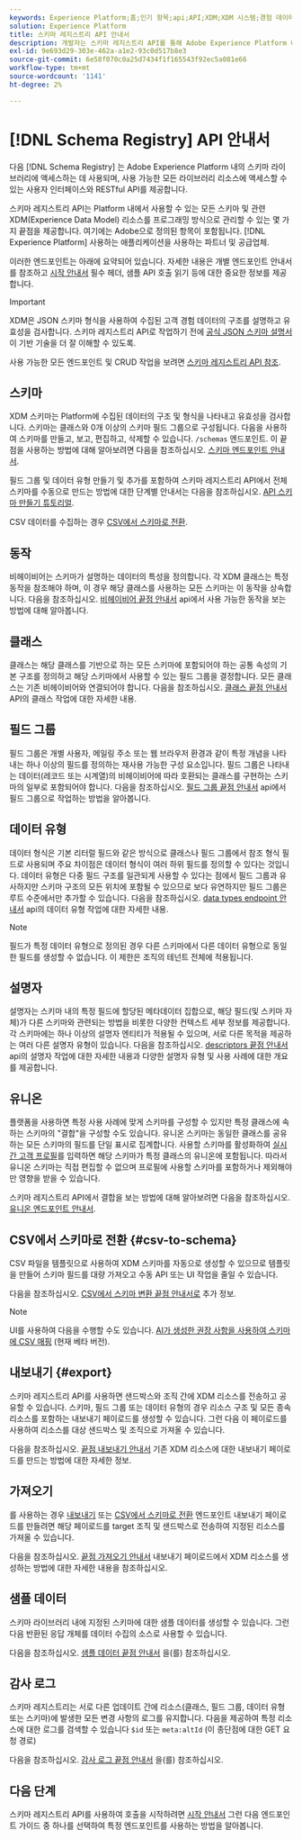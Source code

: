 ```yaml
---
keywords: Experience Platform;홈;인기 항목;api;API;XDM;XDM 시스템;경험 데이터 모델;경험 데이터 모델;경험 데이터 모델;데이터 모델;데이터 모델;스키마 레지스트리;스키마 레지스트리;
solution: Experience Platform
title: 스키마 레지스트리 API 안내서
description: 개발자는 스키마 레지스트리 API를 통해 Adobe Experience Platform 내의 모든 스키마 및 관련 XDM(Experience Data Model) 리소스를 프로그래밍 방식으로 관리할 수 있습니다. 이 안내서를 따라 API를 사용하여 주요 작업을 수행하는 방법에 대해 알아보십시오.
exl-id: 9e693d29-303e-462a-a1e2-93c0d517b8e3
source-git-commit: 6e58f070c0a25d7434f1f165543f92ec5a081e66
workflow-type: tm+mt
source-wordcount: '1141'
ht-degree: 2%

---
```


# [!DNL Schema Registry] API 안내서

다음 [!DNL Schema Registry] 는 Adobe Experience Platform 내의 스키마 라이브러리에 액세스하는 데 사용되며, 사용 가능한 모든 라이브러리 리소스에 액세스할 수 있는 사용자 인터페이스와 RESTful API를 제공합니다.

스키마 레지스트리 API는 Platform 내에서 사용할 수 있는 모든 스키마 및 관련 XDM(Experience Data Model) 리소스를 프로그래밍 방식으로 관리할 수 있는 몇 가지 끝점을 제공합니다. 여기에는 Adobe으로 정의된 항목이 포함됩니다. [!DNL Experience Platform] 사용하는 애플리케이션을 사용하는 파트너 및 공급업체.

이러한 엔드포인트는 아래에 요약되어 있습니다. 자세한 내용은 개별 엔드포인트 안내서를 참조하고 [시작 안내서](./getting-started.md) 필수 헤더, 샘플 API 호출 읽기 등에 대한 중요한 정보를 제공합니다.

>[!IMPORTANT]
>
>XDM은 JSON 스키마 형식을 사용하여 수집된 고객 경험 데이터의 구조를 설명하고 유효성을 검사합니다. 스키마 레지스트리 API로 작업하기 전에 [공식 JSON 스키마 설명서](https://json-schema.org/) 이 기반 기술을 더 잘 이해할 수 있도록.

사용 가능한 모든 엔드포인트 및 CRUD 작업을 보려면 [스키마 레지스트리 API 참조](https://www.adobe.io/experience-platform-apis/references/schema-registry/).

## 스키마

XDM 스키마는 Platform에 수집된 데이터의 구조 및 형식을 나타내고 유효성을 검사합니다. 스키마는 클래스와 0개 이상의 스키마 필드 그룹으로 구성됩니다. 다음을 사용하여 스키마를 만들고, 보고, 편집하고, 삭제할 수 있습니다. `/schemas` 엔드포인트. 이 끝점을 사용하는 방법에 대해 알아보려면 다음을 참조하십시오. [스키마 엔드포인트 안내서](./schemas.md).

필드 그룹 및 데이터 유형 만들기 및 추가를 포함하여 스키마 레지스트리 API에서 전체 스키마를 수동으로 만드는 방법에 대한 단계별 안내서는 다음을 참조하십시오. [API 스키마 만들기 튜토리얼](../tutorials/create-schema-api.md).

CSV 데이터를 수집하는 경우 [CSV에서 스키마로 전환](#csv-to-schema).

## 동작

비헤이비어는 스키마가 설명하는 데이터의 특성을 정의합니다. 각 XDM 클래스는 특정 동작을 참조해야 하며, 이 경우 해당 클래스를 사용하는 모든 스키마는 이 동작을 상속합니다. 다음을 참조하십시오. [비헤이비어 끝점 안내서](./behaviors.md) api에서 사용 가능한 동작을 보는 방법에 대해 알아봅니다.

## 클래스

클래스는 해당 클래스를 기반으로 하는 모든 스키마에 포함되어야 하는 공통 속성의 기본 구조를 정의하고 해당 스키마에서 사용할 수 있는 필드 그룹을 결정합니다. 모든 클래스는 기존 비헤이비어와 연결되어야 합니다. 다음을 참조하십시오. [클래스 끝점 안내서](./classes.md) API의 클래스 작업에 대한 자세한 내용.

## 필드 그룹

필드 그룹은 개별 사용자, 메일링 주소 또는 웹 브라우저 환경과 같이 특정 개념을 나타내는 하나 이상의 필드를 정의하는 재사용 가능한 구성 요소입니다. 필드 그룹은 나타내는 데이터(레코드 또는 시계열)의 비헤이비어에 따라 호환되는 클래스를 구현하는 스키마의 일부로 포함되어야 합니다. 다음을 참조하십시오. [필드 그룹 끝점 안내서](./field-groups.md) api에서 필드 그룹으로 작업하는 방법을 알아봅니다.

## 데이터 유형

데이터 형식은 기본 리터럴 필드와 같은 방식으로 클래스나 필드 그룹에서 참조 형식 필드로 사용되며 주요 차이점은 데이터 형식이 여러 하위 필드를 정의할 수 있다는 것입니다. 데이터 유형은 다중 필드 구조를 일관되게 사용할 수 있다는 점에서 필드 그룹과 유사하지만 스키마 구조의 모든 위치에 포함될 수 있으므로 보다 유연하지만 필드 그룹은 루트 수준에서만 추가할 수 있습니다. 다음을 참조하십시오. [data types endpoint 안내서](./data-types.md) api의 데이터 유형 작업에 대한 자세한 내용.

>[!NOTE]
>
>필드가 특정 데이터 유형으로 정의된 경우 다른 스키마에서 다른 데이터 유형으로 동일한 필드를 생성할 수 없습니다. 이 제한은 조직의 테넌트 전체에 적용됩니다.

## 설명자

설명자는 스키마 내의 특정 필드에 할당된 메타데이터 집합으로, 해당 필드(및 스키마 자체)가 다른 스키마와 관련되는 방법을 비롯한 다양한 컨텍스트 세부 정보를 제공합니다. 각 스키마에는 하나 이상의 설명자 엔티티가 적용될 수 있으며, 서로 다른 목적을 제공하는 여러 다른 설명자 유형이 있습니다. 다음을 참조하십시오. [descriptors 끝점 안내서](./descriptors.md) api의 설명자 작업에 대한 자세한 내용과 다양한 설명자 유형 및 사용 사례에 대한 개요를 제공합니다.

## 유니온

플랫폼을 사용하면 특정 사용 사례에 맞게 스키마를 구성할 수 있지만 특정 클래스에 속하는 스키마의 &quot;결합&quot;을 구성할 수도 있습니다. 유니온 스키마는 동일한 클래스를 공유하는 모든 스키마의 필드를 단일 표시로 집계합니다. 사용할 스키마를 활성화하여 [실시간 고객 프로필](../../profile/home.md)를 입력하면 해당 스키마가 특정 클래스의 유니온에 포함됩니다. 따라서 유니온 스키마는 직접 편집할 수 없으며 프로필에 사용할 스키마를 포함하거나 제외해야만 영향을 받을 수 있습니다.

스키마 레지스트리 API에서 결합을 보는 방법에 대해 알아보려면 다음을 참조하십시오. [유니온 엔드포인트 안내서](./unions.md).

## CSV에서 스키마로 전환 {#csv-to-schema}

CSV 파일을 템플릿으로 사용하여 XDM 스키마를 자동으로 생성할 수 있으므로 템플릿을 만들어 스키마 필드를 대량 가져오고 수동 API 또는 UI 작업을 줄일 수 있습니다.

다음을 참조하십시오. [CSV에서 스키마 변환 끝점 안내서로](./export.md) 추가 정보.

>[!NOTE]
>
>UI를 사용하여 다음을 수행할 수도 있습니다. [AI가 생성한 권장 사항을 사용하여 스키마에 CSV 매핑](../../ingestion/tutorials/map-csv/recommendations.md) (현재 베타 버전).

## 내보내기 {#export}

스키마 레지스트리 API를 사용하면 샌드박스와 조직 간에 XDM 리소스를 전송하고 공유할 수 있습니다. 스키마, 필드 그룹 또는 데이터 유형의 경우 리소스 구조 및 모든 종속 리소스를 포함하는 내보내기 페이로드를 생성할 수 있습니다. 그런 다음 이 페이로드를 사용하여 리소스를 대상 샌드박스 및 조직으로 가져올 수 있습니다.

다음을 참조하십시오. [끝점 내보내기 안내서](./export.md) 기존 XDM 리소스에 대한 내보내기 페이로드를 만드는 방법에 대한 자세한 정보.

## 가져오기

를 사용하는 경우 [내보내기](#export) 또는 [CSV에서 스키마로 전환](./import.md) 엔드포인트 내보내기 페이로드를 만들려면 해당 페이로드를 target 조직 및 샌드박스로 전송하여 지정된 리소스를 가져올 수 있습니다.

다음을 참조하십시오. [끝점 가져오기 안내서](./export.md) 내보내기 페이로드에서 XDM 리소스를 생성하는 방법에 대한 자세한 내용을 참조하십시오.

## 샘플 데이터

스키마 라이브러리 내에 지정된 스키마에 대한 샘플 데이터를 생성할 수 있습니다. 그런 다음 반환된 응답 개체를 데이터 수집의 소스로 사용할 수 있습니다.

다음을 참조하십시오. [샘플 데이터 끝점 안내서](./sample-data.md) 을(를) 참조하십시오.

## 감사 로그

스키마 레지스트리는 서로 다른 업데이트 간에 리소스(클래스, 필드 그룹, 데이터 유형 또는 스키마)에 발생한 모든 변경 사항의 로그를 유지합니다. 다음을 제공하여 특정 리소스에 대한 로그를 검색할 수 있습니다 `$id` 또는 `meta:altId` (이 종단점에 대한 GET 요청 경로)

다음을 참조하십시오. [감사 로그 끝점 안내서](./audit-log.md) 을(를) 참조하십시오.

## 다음 단계

스키마 레지스트리 API를 사용하여 호출을 시작하려면 [시작 안내서](./getting-started.md) 그런 다음 엔드포인트 가이드 중 하나를 선택하여 특정 엔드포인트를 사용하는 방법을 알아봅니다.

